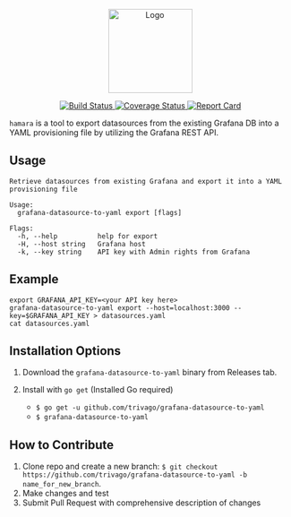 <p align="center">
  <img alt="Logo" src="https://drive.google.com/uc?export=view&id=1ezQnuq5VN1pjwx1mdTFAI6RX3ooXqsWY" height="150">
</p>

<p align="center">
  <a href="https://github.com/trivago/grafana-datasource-to-yaml/actions">
    <img alt="Build Status" src="https://github.com/trivago/grafana-datasource-to-yaml/workflows/Go/badge.svg" />
  </a>
  <a href="https://codecov.io/gh/trivago/grafana-datasource-to-yaml">
    <img alt="Coverage Status" src="https://codecov.io/gh/trivago/grafana-datasource-to-yaml/branch/master/graph/badge.svg" />
  </a>
  <a href="https://goreportcard.com/report/github.com/trivago/grafana-datasource-to-yaml">
    <img alt="Report Card" src="https://goreportcard.com/badge/github.com/trivago/grafana-datasource-to-yaml" />
  </a>
</p>

`hamara` is a tool to export datasources from the existing Grafana DB into a YAML provisioning file by utilizing the Grafana REST API.

**Usage**
---

```
Retrieve datasources from existing Grafana and export it into a YAML provisioning file

Usage:
  grafana-datasource-to-yaml export [flags]

Flags:
  -h, --help          help for export
  -H, --host string   Grafana host
  -k, --key string    API key with Admin rights from Grafana
```

**Example**
---

```
export GRAFANA_API_KEY=<your API key here>
grafana-datasource-to-yaml export --host=localhost:3000 --key=$GRAFANA_API_KEY > datasources.yaml
cat datasources.yaml
```

**Installation Options**
---

1. Download the `grafana-datasource-to-yaml` binary from Releases tab.

2. Install with `go get` (Installed Go required)
    + `$ go get -u github.com/trivago/grafana-datasource-to-yaml`
    + `$ grafana-datasource-to-yaml`

**How to Contribute**
---

1. Clone repo and create a new branch: `$ git checkout https://github.com/trivago/grafana-datasource-to-yaml -b name_for_new_branch`.
2. Make changes and test
3. Submit Pull Request with comprehensive description of changes
